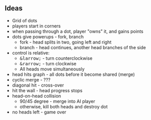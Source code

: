 ## Ideas

* Grid of dots
* players start in corners
* when passing through a dot, player "owns" it, and gains points
* dots give powerups - fork, branch
  - fork   - head splits in two, going left and right
  - branch - head continues, another head branches of the side
* control is relative:
  - <kbd>&larrow;</kbd> - turn counterclockwise
  - <kbd>&rarrow;</kbd> - turn clockwise
  - All heads move simultaneously
* head hits graph - all dots before it become shared (merge)
* cyclic merge - ???
* diagonal hit - cross-over
* hit the wall - head progress stops
* head-on-head collision
  - 90/45 degree - merge into AI player
  - otherwise, kill both heads and destroy dot
* no heads left - game over
